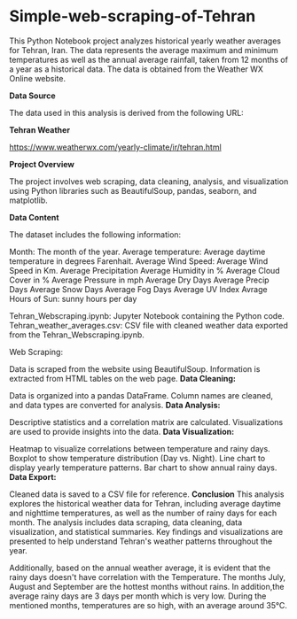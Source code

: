 # Simple-web-scraping-of-Tehran
This Python Notebook project analyzes historical yearly weather averages for Tehran, Iran. The data represents the average maximum and minimum temperatures as well as the annual average rainfall, taken from 12 months of a year as a historical data. The data is obtained from the Weather WX Online website.

**Data Source**

The data used in this analysis is derived from the following URL:

**Tehran Weather** 

https://www.weatherwx.com/yearly-climate/ir/tehran.html

**Project Overview**

The project involves web scraping, data cleaning, analysis, and visualization using Python libraries such as BeautifulSoup, pandas, seaborn, and matplotlib.

**Data Content**

The dataset includes the following information:

Month: The month of the year.
Average temperature: Average daytime temperature in degrees Farenhait.
Average Wind Speed: Average Wind Speed in Km.
Average Precipitation 
Average Humidity in %
Average Cloud Cover in %
Average Pressure in mph
Average Dry Days
Average Precip Days
Average Snow Days
Average Fog Days
Average UV Index
Avrage Hours of Sun: sunny hours per day


Tehran_Webscraping.ipynb: Jupyter Notebook containing the Python code.
Tehran_weather_averages.csv: CSV file with cleaned weather data exported from the Tehran_Webscraping.ipynb.

Web Scraping:

Data is scraped from the website using BeautifulSoup.
Information is extracted from HTML tables on the web page.
**Data Cleaning:**

Data is organized into a pandas DataFrame.
Column names are cleaned, and data types are converted for analysis.
**Data Analysis:**

Descriptive statistics and a correlation matrix are calculated.
Visualizations are used to provide insights into the data.
**Data Visualization:**

Heatmap to visualize correlations between temperature and rainy days.
Boxplot to show temperature distribution (Day vs. Night).
Line chart to display yearly temperature patterns.
Bar chart to show annual rainy days.
**Data Export:**

Cleaned data is saved to a CSV file for reference.
**Conclusion**
This analysis explores the historical weather data for Tehran, including average daytime and nighttime temperatures, as well as the number of rainy days for each month. The analysis includes data scraping, data cleaning, data visualization, and statistical summaries. Key findings and visualizations are presented to help understand Tehran's weather patterns throughout the year.

Additionally, based on the annual weather average, it is evident that the rainy days doesn't have correlation with the Temperature. The months July, August and September are the hottest months without rains. In addition,the average rainy days are 3 days per month which is very low. During the mentioned months, temperatures are so high, with an average around 35°C.


